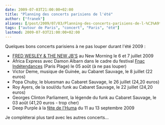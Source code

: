 ```yaml
---
date: 2009-07-03T21:00:00+02:00
title: "Planning des concerts parisiens de l'été"
author: ["franek"]
aliases: [/post/2009/07/03/Planning-des-concerts-parisiens-de-l-%C3%A9t%C3%A9]
tags: ["autour de Paris", "concert", "Paris", "été"]
lastmod: 2009-07-03T21:00:00+02:00
---
```

Quelques bons concerts parisiens à ne pas louper durant l'été 2009 :

- [FRED WESLEY &amp; THE NEW JB'S](http://www.newmorning.com/fr/concerts/index.asp?mois.asp) au New Morning le 6 et 7 juillet 2009
- Africa Express avec Damon Albarn dans le cadre du festival [Fnac Indétendances](http://www.fnac.com/guides/musique/indetendances/indetendances.asp) (Paris Plage) le 05 août (à ne pas louper)
- Victor Deme, musique de Guinée, au Cabaret Sauvage, le 8 juillet (22 euros)
- Popa Chuby, le bluesman au Cabaret Sauvage, le 26 juillet (24,20 euros)
- Roy Ayers, de la soul/du funk au Cabaret Sauvage, le 22 juillet (24,20 euros)
- Georges Clinton Parliament, la légende du funk au Cabaret Sauvage, le 03 août (41,20 euros - trop cher)
- Deep Purple à la [fête de l'Huma](http://www.humanite.fr/fete.html) du 11 au 13 septembre 2009

Je compléterai plus tard avec les autres concerts...
